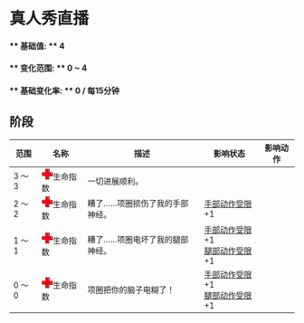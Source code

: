 # 真人秀直播  
#### ** 基础值: ** 4   
#### ** 变化范围: ** 0 ~ 4  
#### ** 基础变化率: ** 0 / 每15分钟  
## 阶段  
范围  |  名称  |  描述  |  影响状态  |  影响动作  
----  |  ----  |  ----  |  ----  |  ----  
3 ～ 3  |  <img decoding="async" src="Sprite/Health.png" href="a.md" style="max-width:20px;max-height:20px;">生命指数  |  一切进展顺利。  |    |    
2 ～ 2  |  <img decoding="async" src="Sprite/Health.png" href="a.md" style="max-width:20px;max-height:20px;">生命指数  |  糟了……项圈损伤了我的手部神经。  |  [手部动作受限](ModifierHand.md)+1  |    
1 ～ 1  |  <img decoding="async" src="Sprite/Health.png" href="a.md" style="max-width:20px;max-height:20px;">生命指数  |  糟了……项圈电坏了我的腿部神经。  |  [手部动作受限](ModifierHand.md)+1<br>[腿部动作受限](ModifierLeg.md)+1  |    
0 ～ 0  |  <img decoding="async" src="Sprite/Health.png" href="a.md" style="max-width:20px;max-height:20px;">生命指数  |  项圈把你的脑子电糊了！  |  [手部动作受限](ModifierHand.md)+1<br>[腿部动作受限](ModifierLeg.md)+1  |    
